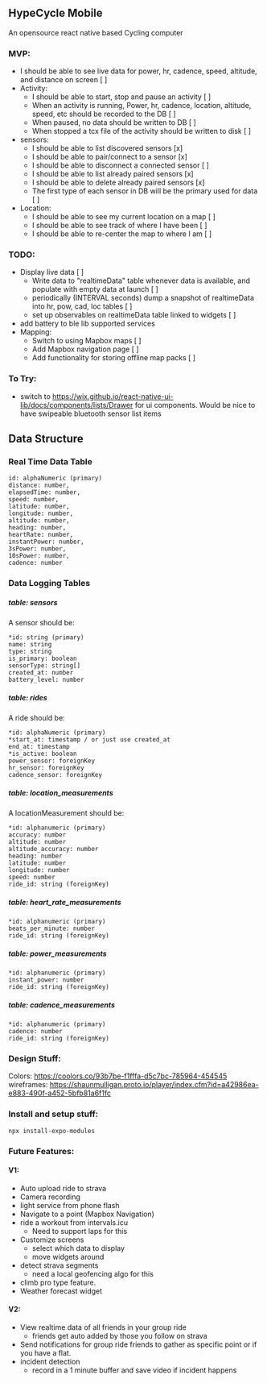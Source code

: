 ## HypeCycle Mobile

An opensource react native based Cycling computer

### MVP:
- I should be able to see live data for power, hr, cadence, speed, altitude, and distance on screen [ ]
- Activity:
	- I should be able to start, stop and pause an activity [ ]
	- When an activity is running, Power, hr, cadence, location, altitude, speed, etc should be recorded to the DB [ ]
	- When paused, no data should be written to DB [ ]
	- When stopped a tcx file of the activity should be written to disk [ ]
- sensors:
	- I should be able to list discovered sensors [x]
	- I should be able to pair/connect to a sensor [x]
	- I should be able to disconnect a connected sensor [ ]
	- I should be able to list already paired sensors [x]
	- I should be able to delete already paired sensors [x]
	- The first type of each sensor in DB will be the primary used for data [ ]
- Location:
	- I should be able to see my current location on a map [ ]
	- I should be able to see track of where I have been [ ]
	- I should be able to re-center the map to where I am [ ]

### TODO:
- Display live data [ ]
	- Write data to "realtimeData" table whenever data is available, and populate with empty data at launch [ ]
	- periodically (INTERVAL seconds) dump a snapshot of realtimeData into hr, pow, cad, loc tables [ ]
	- set up observables on realtimeData table linked to widgets [ ]
- add battery to ble lib supported services
- Mapping:
	- Switch to using Mapbox maps [ ]
	- Add Mapbox navigation page [ ]
	- Add functionality for storing offline map packs [ ]

### To Try:
- switch to https://wix.github.io/react-native-ui-lib/docs/components/lists/Drawer for ui components. Would be nice to have swipeable bluetooth sensor list items

## Data Structure
### Real Time Data Table 

```
id: alphaNumeric (primary)
distance: number,
elapsedTime: number,
speed: number,
latitude: number,
longitude: number,
altitude: number,
heading: number,
heartRate: number,
instantPower: number,
3sPower: number,
10sPower: number,
cadence: number
```

### Data Logging Tables
##### table: sensors
A sensor should be:
```
*id: string (primary) 
name: string
type: string
is_primary: boolean
sensorType: string[]
created_at: number
battery_level: number
```

##### table: **rides**
A ride should be:
```
*id: alphaNumeric (primary)
*start_at: timestamp / or just use created_at
end_at: timestamp
*is_active: boolean
power_sensor: foreignKey
hr_sensor: foreignKey
cadence_sensor: foreignKey
```

##### table: **location_measurements**
A locationMeasurement should be:
```
*id: alphanumeric (primary)
accuracy: number
altitude: number
altitude_accuracy: number
heading: number
latitude: number
longitude: number
speed: number
ride_id: string (foreignKey)
```

##### table: **heart_rate_measurements**
```
*id: alphanumeric (primary)
beats_per_minute: number
ride_id: string (foreignKey)
```

##### table: **power_measurements**
```
*id: alphanumeric (primary)
instant_power: number
ride_id: string (foreignKey)
```

##### table: **cadence_measurements**
```
*id: alphanumeric (primary)
cadence: number
ride_id: string (foreignKey)
```


### Design Stuff:

Colors: https://coolors.co/93b7be-f1fffa-d5c7bc-785964-454545
wireframes: https://shaunmulligan.proto.io/player/index.cfm?id=a42986ea-e883-490f-a452-5bfb81a6f1fc

### Install and setup stuff:

```
npx install-expo-modules
```


### Future Features:

#### V1:
- Auto upload ride to strava
- Camera recording 
- light service from phone flash
- Navigate to a point (Mapbox Navigation)
- ride a workout from intervals.icu
	- Need to support laps for this
- Customize screens
	- select which data to display
	- move widgets around 
- detect strava segments
	- need a local geofencing algo for this
- climb pro type feature.
- Weather forecast widget

#### V2:
- View realtime data of all friends in your group ride 
	- friends get auto added by those you follow on strava
- Send notifications for group ride friends to gather as specific point or if you have a flat.
- incident detection
	- record in a 1 minute buffer and save video if incident happens
